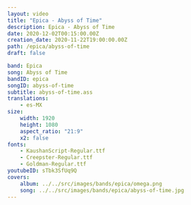 ```yaml
---
layout: video
title: "Epica - Abyss of Time"
description: Epica - Abyss of Time
date: 2020-12-02T00:15:00.00Z
creation_date: 2020-11-22T19:00:00.00Z
path: /epica/abyss-of-time
draft: false

band: Epica
song: Abyss of Time
bandID: epica
songID: abyss-of-time
subtitle: abyss-of-time.ass
translations:
    - es-MX
size:
    width: 1920
    height: 1080
    aspect_ratio: "21:9"
    x2: false
fonts:
    - KaushanScript-Regular.ttf
    - Creepster-Regular.ttf
    - Goldman-Regular.ttf
youtubeID: sTbk3SfUq9Q
covers: 
    album: ../../src/images/bands/epica/omega.png
    song: ../../src/images/bands/epica/abyss-of-time.jpg
---
```


